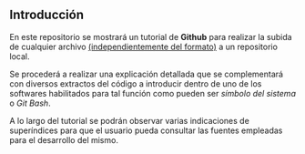 ## Introducción
En este repositorio se mostrará un tutorial de __Github__ para realizar la subida de cualquier archivo <ins>(independientemente del formato)</ins> a un repositorio local. 

Se procederá a realizar una explicación detallada que se complementará con diversos extractos del código a introducir dentro de uno de los softwares habilitados para tal función como pueden ser *símbolo del sistema* o *Git Bash*. 

A lo largo del tutorial se podrán observar varias indicaciones de superíndices para que el usuario pueda consultar las fuentes empleadas para el desarrollo del mismo.
